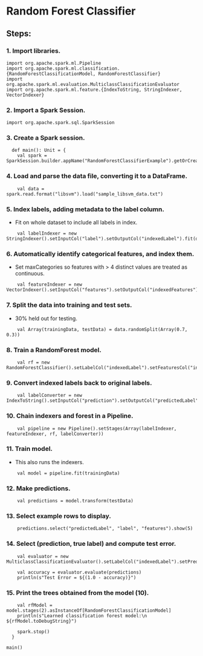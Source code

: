 # Random Forest Classifier

## Steps:  
### 1. Import libraries.
~~~
import org.apache.spark.ml.Pipeline
import org.apache.spark.ml.classification.{RandomForestClassificationModel, RandomForestClassifier}
import org.apache.spark.ml.evaluation.MulticlassClassificationEvaluator
import org.apache.spark.ml.feature.{IndexToString, StringIndexer, VectorIndexer}
~~~
>  

### 2. Import a Spark Session.  
~~~
import org.apache.spark.sql.SparkSession
~~~

### 3. Create a Spark session.  
~~~
  def main(): Unit = {
    val spark = SparkSession.builder.appName("RandomForestClassifierExample").getOrCreate()
~~~
>  

### 4.  Load and parse the data file, converting it to a DataFrame.
~~~
    val data = spark.read.format("libsvm").load("sample_libsvm_data.txt")
~~~
>  

### 5. Index labels, adding metadata to the label column.  
* Fit on whole dataset to include all labels in index.
~~~
    val labelIndexer = new StringIndexer().setInputCol("label").setOutputCol("indexedLabel").fit(data)
~~~
>  

### 6. Automatically identify categorical features, and index them.
* Set maxCategories so features with > 4 distinct values are treated as continuous.
~~~
    val featureIndexer = new VectorIndexer().setInputCol("features").setOutputCol("indexedFeatures").setMaxCategories(4).fit(data)
~~~
>  

### 7. Split the data into training and test sets.
* 30% held out for testing.  
~~~
    val Array(trainingData, testData) = data.randomSplit(Array(0.7, 0.3))
~~~
>  

### 8. Train a RandomForest model.  
~~~
    val rf = new RandomForestClassifier().setLabelCol("indexedLabel").setFeaturesCol("indexedFeatures").setNumTrees(10)
~~~
>  

### 9. Convert indexed labels back to original labels.  
~~~
    val labelConverter = new IndexToString().setInputCol("prediction").setOutputCol("predictedLabel").setLabels(labelIndexer.labels)
~~~
>  

### 10. Chain indexers and forest in a Pipeline.  
~~~
    val pipeline = new Pipeline().setStages(Array(labelIndexer, featureIndexer, rf, labelConverter))
~~~
>  

### 11. Train model. 
* This also runs the indexers.  
~~~
    val model = pipeline.fit(trainingData)
~~~
>  

### 12. Make predictions.  
~~~
    val predictions = model.transform(testData)
~~~
>  

### 13. Select example rows to display.  
~~~
    predictions.select("predictedLabel", "label", "features").show(5)
~~~
> 

### 14. Select (prediction, true label) and compute test error.  
~~~
    val evaluator = new MulticlassClassificationEvaluator().setLabelCol("indexedLabel").setPredictionCol("prediction").setMetricName("accuracy")

    val accuracy = evaluator.evaluate(predictions)
    println(s"Test Error = ${(1.0 - accuracy)}")
~~~
>  

### 15. Print the trees obtained from the model (10).
~~~
    val rfModel = model.stages(2).asInstanceOf[RandomForestClassificationModel]
    println(s"Learned classification forest model:\n ${rfModel.toDebugString}")

    spark.stop()
  }

main()
~~~
>  


